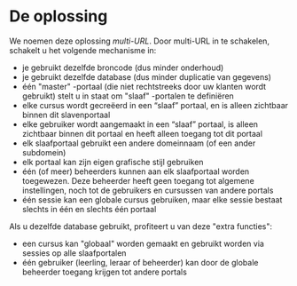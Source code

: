 # De oplossing

We noemen deze oplossing _multi-URL_. Door multi-URL in te schakelen, schakelt u het volgende mechanisme in:

* je gebruikt dezelfde broncode \(dus minder onderhoud\)
* je gebruikt dezelfde database \(dus minder duplicatie van gegevens\)
* één "master" -portaal \(die niet rechtstreeks door uw klanten wordt gebruikt\) stelt u in staat om "slaaf" -portalen te definiëren
* elke cursus wordt gecreëerd in een “slaaf” portaal, en is alleen zichtbaar binnen dit slavenportaal
* elke gebruiker wordt aangemaakt in een “slaaf” portaal, is alleen zichtbaar binnen dit portaal en heeft alleen toegang tot dit portaal
* elk slaafportaal gebruikt een andere domeinnaam \(of een ander subdomein\)
* elk portaal kan zijn eigen grafische stijl gebruiken
* één \(of meer\) beheerders kunnen aan elk slaafportaal worden toegewezen. Deze beheerder heeft geen toegang tot algemene instellingen, noch tot de gebruikers en cursussen van andere portals
* één sessie kan een globale cursus gebruiken, maar elke sessie bestaat slechts in één en slechts één portaal

Als u dezelfde database gebruikt, profiteert u van deze "extra functies":

* een cursus kan "globaal" worden gemaakt en gebruikt worden via sessies op alle slaafportalen
* één gebruiker \(leerling, leraar of beheerder\) kan door de globale beheerder toegang krijgen tot andere portals

